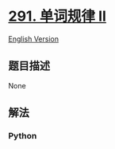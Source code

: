 # [291. 单词规律 II](https://leetcode-cn.com/problems/word-pattern-ii)

[English Version](/leetcode/0200-0299/0291.Word%20Pattern%20II/README_EN.md)

## 题目描述

<!-- 这里写题目描述 -->

None

## 解法

<!-- 这里可写通用的实现逻辑 -->

<!-- tabs:start -->

### **Python**

<!-- 这里可写当前语言的特殊实现逻辑 -->

```python

```

<!-- tabs:end -->
